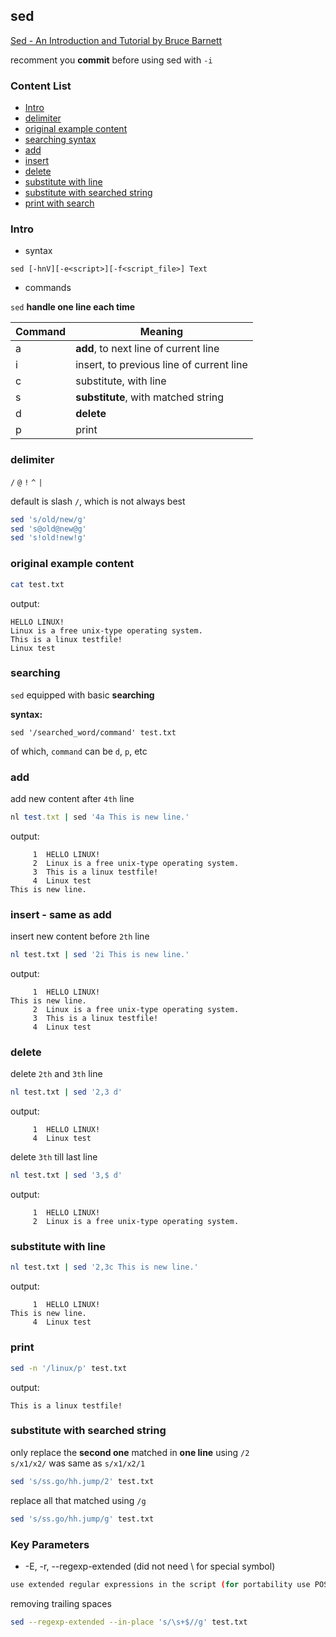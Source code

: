 ## sed
[Sed - An Introduction and Tutorial by Bruce Barnett](http://www.grymoire.com/Unix/Sed.html#uh-59)

recomment you **commit** before using sed with `-i`

### Content List
- [Intro](#intro)
- [delimiter](#delimiter)
- [original example content](#oricontent)
- [searching syntax](#searching)
- [add](#add)
- [insert](#insert)
- [delete](#delete)
- [substitute with line](#substitutec)
- [substitute with searched string](#substitutes)
- [print with search](#print)

<a id=intro></a>
### Intro
- syntax

```
sed [-hnV][-e<script>][-f<script_file>] Text
```

- commands

`sed` **handle one line each time**

Command | Meaning
--- | ---
a | **add**, to next line of current line
i | insert, to previous line of current line
c | substitute, with line
s | **substitute**, with matched string
d | **delete**
p | print

<a id=delimiter></a>
### delimiter
`/` `@` `!` `^` `|`

default is slash `/`, which is not always best

```bash
sed 's/old/new/g'
sed 's@old@new@g'
sed 's!old!new!g'
```

<a id=oricontent></a>
### original example content
```bash
cat test.txt
```
output:

```
HELLO LINUX!
Linux is a free unix-type operating system.
This is a linux testfile!
Linux test
```

<a id=searching></a>
### searching
`sed` equipped with basic **searching**

**syntax:**

```
sed '/searched_word/command' test.txt
```

of which, `command` can be `d`, `p`, etc

<a id=add></a>
### add
add new content after `4th` line

```ruby
nl test.txt | sed '4a This is new line.'
```
output:

```
     1	HELLO LINUX!
     2	Linux is a free unix-type operating system.
     3	This is a linux testfile!
     4	Linux test
This is new line.
```

<a id=insert></a>
### insert - same as add
insert new content before `2th` line

```bash
nl test.txt | sed '2i This is new line.'
```

output:

```
     1	HELLO LINUX!
This is new line.
     2	Linux is a free unix-type operating system.
     3	This is a linux testfile!
     4	Linux test
```


<a id=delete></a>
### delete
delete `2th` and `3th` line

```bash
nl test.txt | sed '2,3 d'
```
output:

```
     1	HELLO LINUX!
     4	Linux test
```

delete `3th` till last line

```bash
nl test.txt | sed '3,$ d'
```

output:

```
     1	HELLO LINUX!
     2	Linux is a free unix-type operating system.
```

<a id=substitutec></a>
### substitute with line
```bash
nl test.txt | sed '2,3c This is new line.'
```
output:

```
     1	HELLO LINUX!
This is new line.
     4	Linux test
```

<a id=print></a>
### print
```bash
sed -n '/linux/p' test.txt
```
output:

```
This is a linux testfile!
```

<a id=substitutes></a>
### substitute with searched string
only replace the **second one** matched in **one line** using `/2`<br>
`s/x1/x2/` was same as `s/x1/x2/1`

```bash
sed 's/ss.go/hh.jump/2' test.txt
```

replace all that matched using `/g`

```bash
sed 's/ss.go/hh.jump/g' test.txt
```

### Key Parameters
- -E, -r, --regexp-extended (did not need \ for special symbol)

```bash
use extended regular expressions in the script (for portability use POSIX -E).
```

removing trailing spaces

```bash
sed --regexp-extended --in-place 's/\s+$//g' test.txt
```
